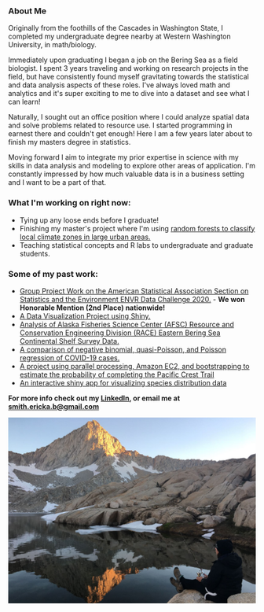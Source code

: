 ### About Me

Originally from the foothills of the Cascades in Washington State, I completed my undergraduate degree nearby at Western Washington University, in math/biology. 

Immediately upon graduating I began a job on the Bering Sea as a field biologist. I spent 3 years traveling and working on research projects in the field, but have consistently found myself gravitating towards the statistical and data analysis aspects of these roles. I've always loved math and analytics and it's super exciting to me to dive into a dataset and see what I can learn!

Naturally, I sought out an office position where I could analyze spatial data and solve problems related to resource use. I started programming in earnest there and couldn't get enough! Here I am a few years later about to finish my masters degree in statistics.

Moving forward I aim to integrate my prior expertise in science with my skills in data analysis and modeling to explore other areas of application. I'm constantly impressed by how much valuable data is in a business setting and I want to be a part of that.


### What I'm working on right now: 

* Tying up any loose ends before I graduate!
* Finishing my master's project where I'm using [random forests to classify local climate zones in large urban areas.](https://github.com/erickabsmith/masters-project-lcz-classification) 
* Teaching statistical concepts and R labs to undergraduate and graduate students. 


### Some of my past work:

* [Group Project Work on the American Statistical Association Section on Statistics and the Environment ENVR Data Challenge 2020.](https://jimmylovestea.shinyapps.io/datadash/) - **We won Honorable Mention (2nd Place) nationwide!**
* [A Data Visualization Project using Shiny.](https://erickabsmith.shinyapps.io/catch-data/)
* [Analysis of Alaska Fisheries Science Center (AFSC) Resource and Conservation Engineering Division (RACE) Eastern Bering Sea Continental Shelf Survey Data.](https://github.com/erickabsmith/flatfish_2020)
* [A comparison of negative binomial, quasi-Poisson, and Poisson regression of COVID-19 cases.](https://github.com/erickabsmith/generalized_regression_models)
* [A project using parallel processing, Amazon EC2, and bootstrapping to estimate the probability of completing the Pacific Crest Trail](https://github.com/ST541-Fall2020/erickabsmith-project-trail)
* [An interactive shiny app for visualizing species distribution data](https://erickabsmith.shinyapps.io/catch-data/)

**For more info check out my [LinkedIn](https://www.linkedin.com/in/erickabsmith/), or email me at <smith.ericka.b@gmail.com>**

![Here's a photo of me fishing in Mineral King, CA. I love backpacking and it was quite the hike to get up here!](images/mineral_king.JPG)

